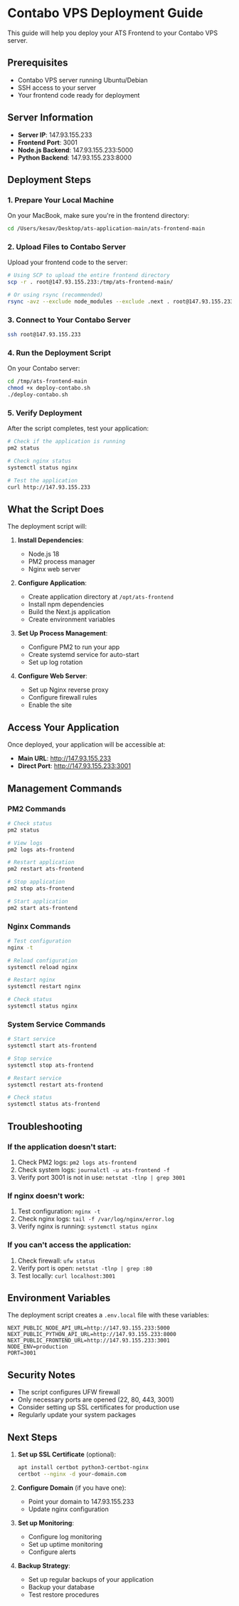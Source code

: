 # Contabo VPS Deployment Guide

This guide will help you deploy your ATS Frontend to your Contabo VPS server.

## Prerequisites

- Contabo VPS server running Ubuntu/Debian
- SSH access to your server
- Your frontend code ready for deployment

## Server Information

- **Server IP**: 147.93.155.233
- **Frontend Port**: 3001
- **Node.js Backend**: 147.93.155.233:5000
- **Python Backend**: 147.93.155.233:8000

## Deployment Steps

### 1. Prepare Your Local Machine

On your MacBook, make sure you're in the frontend directory:

```bash
cd /Users/kesav/Desktop/ats-application-main/ats-frontend-main
```

### 2. Upload Files to Contabo Server

Upload your frontend code to the server:

```bash
# Using SCP to upload the entire frontend directory
scp -r . root@147.93.155.233:/tmp/ats-frontend-main/

# Or using rsync (recommended)
rsync -avz --exclude node_modules --exclude .next . root@147.93.155.233:/tmp/ats-frontend-main/
```

### 3. Connect to Your Contabo Server

```bash
ssh root@147.93.155.233
```

### 4. Run the Deployment Script

On your Contabo server:

```bash
cd /tmp/ats-frontend-main
chmod +x deploy-contabo.sh
./deploy-contabo.sh
```

### 5. Verify Deployment

After the script completes, test your application:

```bash
# Check if the application is running
pm2 status

# Check nginx status
systemctl status nginx

# Test the application
curl http://147.93.155.233
```

## What the Script Does

The deployment script will:

1. **Install Dependencies**:
   - Node.js 18
   - PM2 process manager
   - Nginx web server

2. **Configure Application**:
   - Create application directory at `/opt/ats-frontend`
   - Install npm dependencies
   - Build the Next.js application
   - Create environment variables

3. **Set Up Process Management**:
   - Configure PM2 to run your app
   - Create systemd service for auto-start
   - Set up log rotation

4. **Configure Web Server**:
   - Set up Nginx reverse proxy
   - Configure firewall rules
   - Enable the site

## Access Your Application

Once deployed, your application will be accessible at:
- **Main URL**: http://147.93.155.233
- **Direct Port**: http://147.93.155.233:3001

## Management Commands

### PM2 Commands
```bash
# Check status
pm2 status

# View logs
pm2 logs ats-frontend

# Restart application
pm2 restart ats-frontend

# Stop application
pm2 stop ats-frontend

# Start application
pm2 start ats-frontend
```

### Nginx Commands
```bash
# Test configuration
nginx -t

# Reload configuration
systemctl reload nginx

# Restart nginx
systemctl restart nginx

# Check status
systemctl status nginx
```

### System Service Commands
```bash
# Start service
systemctl start ats-frontend

# Stop service
systemctl stop ats-frontend

# Restart service
systemctl restart ats-frontend

# Check status
systemctl status ats-frontend
```

## Troubleshooting

### If the application doesn't start:
1. Check PM2 logs: `pm2 logs ats-frontend`
2. Check system logs: `journalctl -u ats-frontend -f`
3. Verify port 3001 is not in use: `netstat -tlnp | grep 3001`

### If nginx doesn't work:
1. Test configuration: `nginx -t`
2. Check nginx logs: `tail -f /var/log/nginx/error.log`
3. Verify nginx is running: `systemctl status nginx`

### If you can't access the application:
1. Check firewall: `ufw status`
2. Verify port is open: `netstat -tlnp | grep :80`
3. Test locally: `curl localhost:3001`

## Environment Variables

The deployment script creates a `.env.local` file with these variables:

```env
NEXT_PUBLIC_NODE_API_URL=http://147.93.155.233:5000
NEXT_PUBLIC_PYTHON_API_URL=http://147.93.155.233:8000
NEXT_PUBLIC_FRONTEND_URL=http://147.93.155.233:3001
NODE_ENV=production
PORT=3001
```

## Security Notes

- The script configures UFW firewall
- Only necessary ports are opened (22, 80, 443, 3001)
- Consider setting up SSL certificates for production use
- Regularly update your system packages

## Next Steps

1. **Set up SSL Certificate** (optional):
   ```bash
   apt install certbot python3-certbot-nginx
   certbot --nginx -d your-domain.com
   ```

2. **Configure Domain** (if you have one):
   - Point your domain to 147.93.155.233
   - Update nginx configuration

3. **Set up Monitoring**:
   - Configure log monitoring
   - Set up uptime monitoring
   - Configure alerts

4. **Backup Strategy**:
   - Set up regular backups of your application
   - Backup your database
   - Test restore procedures
